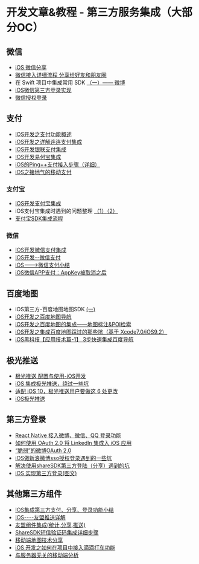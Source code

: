 # 开发文章&教程 - 第三方服务集成（大部分OC）
## 微信
- [iOS 微信分享][1]
- [微信接入详细流程 分享给好友和朋友圈][2]
- 在 Swift 项目中集成常用 SDK [（一）—— 微博][3]
- [iOS微信第三方登录实现][4]
- [微信授权登录][5]

## 支付
- [IOS开发之支付功能概述][6]
- [iOS开发之详解连连支付集成][7]
- [IOS开发银联支付集成][8]
- [IOS开发易付宝集成][9]
- [iOS的Ping++支付接入步骤（详细）][10]
- [iOS之接地气的移动支付][11]

### 支付宝
- [IOS开发支付宝集成][12]
- iOS支付宝集成时遇到的问题整理 [（1）][13][（2）][14]
- [支付宝SDK集成流程][15]

### 微信
- [IOS开发微信支付集成][16]
- [IOS开发--微信支付][17]
- [iOS---\>微信支付小结][18]
- [iOS微信APP支付：AppKey被取消之后][19]

## 百度地图
- iOS第三方-百度地图地图SDK [(一)][20]
- [iOS开发之百度地图导航][21]
- [iOS开发之百度地图的集成——地图标注&POI检索][22]
- [iOS开发之集成百度地图踩过的那些坑（基于 Xcode7.0/iOS9.2）][23]
- [iOS黑科技【应用技术篇-1】 3步快速集成百度导航][24]

## 极光推送
- [极光推送 配置与使用-iOS开发][25]
- [iOS 集成极光推送，绕过一些坑][26]
- [适配 iOS 10，极光推送用户要做这 6 处更改][27]
- [iOS极光推送][28]

## 第三方登录
- [React Native 接入微博、微信、QQ 登录功能][29]
- [如何使用 OAuth 2.0 将 LinkedIn 集成入 iOS 应用][30]
- [“脆弱”的微博OAuth 2.0][31]
- [iOS做新浪微博sso授权登录遇到的一些坑][32]
- [解决使用shareSDK第三方登陆（分享）遇到的坑][33]
- [iOS 实现第三方登录(图文)][34]

## 其他第三方组件
- [IOS集成第三方支付、分享、登录功能小结][35]
- [IOS----友盟推送详解][36]
- [友盟组件集成(统计,分享,推送)][37]
- [ShareSDK短信验证码集成详细步骤][38] 
- [移动端地图技术分享][39]
- [iOS 开发之如何在项目中接入滴滴打车功能][40]
- [与服务器无关的移动端分析][41]

[1]:	http://www.cnblogs.com/czq1989/p/5074977.html "iOS 微信分享"
[2]:	http://www.cnblogs.com/ithongjie/p/5125055.html "微信接入详细流程 分享给好友和朋友圈"
[3]:	https://autolayout.club/2016/01/12/%E5%9C%A8-Swift-%E9%A1%B9%E7%9B%AE%E4%B8%AD%E9%9B%86%E6%88%90%E5%B8%B8%E7%94%A8-SDK%EF%BC%88%E4%B8%80%EF%BC%89%E2%80%94%E2%80%94-%E5%BE%AE%E5%8D%9A/ "在 Swift 项目中集成常用 SDK（一）—— 微博"
[4]:	http://www.jianshu.com/p/0c3df308bcb3 "iOS微信第三方登录实现"
[5]:	http://blog.ximu.site/wei-xin-shou-quan-deng-lu/ "微信授权登录"
[6]:	http://www.cnblogs.com/goodboy-heyang/p/5252159.html "IOS开发之支付功能概述"
[7]:	http://allluckly.cn/ios%E6%94%AF%E4%BB%98/lianlianzhifu
[8]:	http://www.jianshu.com/p/1a06cc1aebd7 "IOS开发银联支付集成"
[9]:	http://www.jianshu.com/p/9e8e4e96fc79 "IOS开发易付宝集成"
[10]:	http://www.cnblogs.com/Li-zhen/p/5165204.html "iOS的Ping++支付接入步骤（详细）"
[11]:	http://www.devashen.com/blog/2016/01/26/pay/ "iOS之接地气的移动支付"
[12]:	http://www.jianshu.com/p/2b9bbfcb7ec4 "IOS开发支付宝集成"
[13]:	http://www.cnblogs.com/MasterPeng/p/5189297.html "iOS支付宝集成时遇到的问题整理（1）"
[14]:	http://www.cnblogs.com/MasterPeng/p/5190913.html "iOS支付宝集成时遇到的问题整理（2）"
[15]:	http://www.jianshu.com/p/0f3bb4c2c473 "支付宝SDK集成流程"
[16]:	http://www.jianshu.com/p/f80b73cac052 "IOS开发微信支付集成"
[17]:	http://www.cnblogs.com/goodboy-heyang/p/5255818.html "IOS开发--微信支付"
[18]:	http://www.cnblogs.com/oceanHeart-yang/p/5305502.html "iOS--->微信支付小结"
[19]:	http://www.cocoachina.com/ios/20160126/15075.html
[20]:	http://www.cnblogs.com/hxwj/p/5146090.html "iOS第三方-百度地图地图SDK(一)"
[21]:	http://www.cnblogs.com/Jepson1218/p/5290095.html "iOS开发之百度地图导航"
[22]:	http://www.cnblogs.com/Jepson1218/p/5288287.html "iOS开发之百度地图的集成——地图标注&POI检索"
[23]:	http://www.cnblogs.com/Jepson1218/p/5285948.html "iOS开发之集成百度地图踩过的那些坑（基于 Xcode7.0/iOS9.2）"
[24]:	http://www.jianshu.com/p/9a9ec79af7ed "iOS黑科技【应用技术篇-1】 3步快速集成百度导航"
[25]:	http://www.cnblogs.com/zhangying-domy/p/5190305.html "极光推送_配置与使用-iOS开发"
[26]:	http://www.jianshu.com/p/02ac579e3bde "iOS 集成极光推送，绕过一些坑"
[27]:	http://www.jianshu.com/p/41cb80ea18bd?hmsr=toutiao.io&utm_medium=toutiao.io&utm_source=toutiao.io
[28]:	http://www.cnblogs.com/leixu/p/5163876.html "iOS极光推送"
[29]:	http://www.cnblogs.com/parry/p/react_native_sns_weibo_wechat_qq_login.html "React Native 接入微博、微信、QQ 登录功能"
[30]:	http://swift.gg/2016/02/03/linkedin-sign-in/ "如何使用 OAuth 2.0 将 LinkedIn 集成入 iOS 应用"
[31]:	http://zhchbin.github.io/2016/02/16/The-Weakness-of-Weibo-OAuth2-0/ "“脆弱”的微博OAuth 2.0"
[32]:	http://www.cnblogs.com/yajunLi/p/5359946.html "iOS做新浪微博sso授权登录遇到的一些坑"
[33]:	http://blog.treney.com/index.php/archives/shareSDK.html
[34]:	http://www.jianshu.com/p/b8b0e085b074 "iOS 实现第三方登录(图文)"
[35]:	http://www.jianshu.com/p/5ba888badebd "IOS集成第三方支付、分享、登录功能小结"
[36]:	http://www.cnblogs.com/xiaoliao/p/5119570.html "IOS----友盟推送详解"
[37]:	http://www.jianshu.com/p/13d452679845 "友盟组件集成(统计,分享,推送)"
[38]:	http://www.cnblogs.com/ithongjie/p/4974608.html "ShareSDK短信验证码集成详细步骤"
[39]:	http://www.jianshu.com/p/41179be5893a "移动端地图技术分享"
[40]:	http://blog.treney.com/index.php/archives/DidiSDK.html
[41]:	http://swift.gg/2016/10/21/service-agnostic-mobile-analytics/ "与服务器无关的移动端分析"